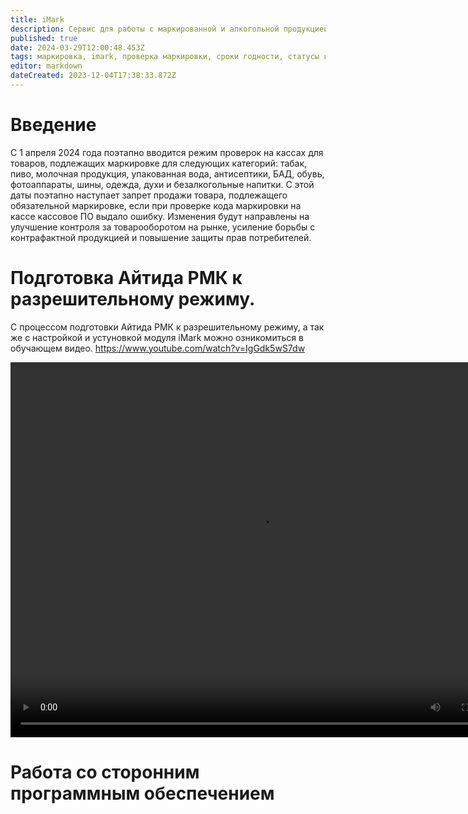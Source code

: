 ```yaml
---
title: iMark
description: Сервис для работы с маркированной и алкогольной продукцией
published: true
date: 2024-03-29T12:00:48.453Z
tags: маркировка, imark, проверка маркировки, сроки годности, статусы км
editor: markdown
dateCreated: 2023-12-04T17:38:33.872Z
---
```


# Введение
С 1 апреля 2024 года поэтапно вводится режим проверок на кассах для товаров, подлежащих маркировке для следующих категорий: табак, пиво, молочная продукция, упакованная вода, антисептики, БАД, обувь, фотоаппараты, шины, одежда, духи и безалкогольные напитки.
С этой даты поэтапно наступает запрет продажи товара, подлежащего обязательной маркировке, если при проверке кода маркировки на кассе кассовое ПО выдало ошибку. Изменения будут направлены на улучшение контроля за товарооборотом на рынке, усиление борьбы с контрафактной продукцией и повышение защиты прав потребителей.

# Подготовка Айтида РМК к разрешительному режиму.
С процессом подготовки Айтида РМК к разрешительному режиму, а так же с настройкой и устуновкой модуля iMark можно озникомиться в обучающем видео.
https://www.youtube.com/watch?v=IgGdk5wS7dw

<video width="800" height="600" controls>
  <source src="https://www.youtube.com/watch?v=IgGdk5wS7dw" type="video/mp4">
</video>

# Работа со сторонним программным обеспечением

